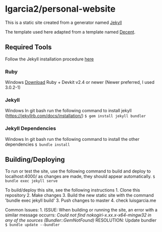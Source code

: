 # lgarcia2/personal-website

This is a static site created from a generator named [Jekyll](https://jekyllrb.com/docs/home/)

The template used here adapted from a template named [Decent](https://github.com/serenader2014/decent). 

## Required Tools
Follow the Jekyll installation procedure [here](https://jekyllrb.com/docs/installation/)

### Ruby
Windows
    [Download](https://rubyinstaller.org/downloads/) Ruby + Devkit v2.4 or newer (Newer preferred, I used 3.0.2-1)

### Jekyll
Windows
    In git bash run the following command to install jekyll (https://jekyllrb.com/docs/installation/)
    ```
    $ gem install jekyll bundler
    ```

### Jekyll Dependencies
Windows
    In git bash run the following command to install the other dependencies
    ```
    $ bundle install
    ```



## Building/Deploying

To run or test the site, use the following command to build and deploy to localhost:4000/ as changes are made, they should appear automatically.
    ```
    $ bundle exec jekyll serve
    ```

To build/deploy this site, see the following instructions
    1. Clone this repository
    2. Make changes
    3. Build the new static site with the command 'bundle exec jekyll build'
    3. Push changes to master
    4. check luisgarcia.me

Common Issues:
    1.  ISSUE: When building or running the site, an error with a similar message occurrs:
        _Could not find nokogiri-x.xx.x-x64-mingw32 in any of the sources (Bundler::GemNotFound)_
        RESOLUTION: Update bundler
        ```
        $ bundle update --bundler
        ```